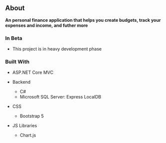 <!-- ABOUT THE PROJECT -->
## About

<b>An personal finance application that helps you create budgets, track your expenses and income, and futher more</b>

### In Beta
* This project is in heavy development phase

<!-- BUILT WITH -->
### Built With
* ASP.NET Core MVC
  
* Backend
  * C#
  * Microsoft SQL Server: Express LocalDB

* CSS
  * Bootstrap 5

* JS Libraries
  * Chart.js
